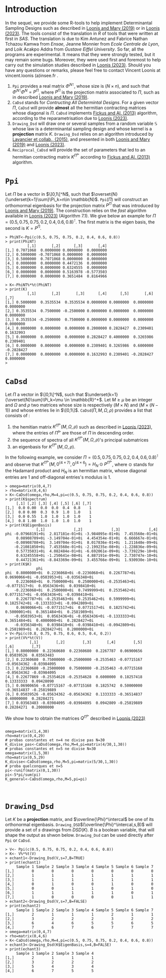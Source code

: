 Introduction
=============

In the sequel, we provide some R-tools to help implement Determinantal Sampling Designs such as described in [Loonis and Mary (2019)](https://www.sciencedirect.com/science/article/abs/pii/S0378375818300533) or in [Loonis (2023)](https://www.researchgate.net/publication/359095103_Construire_tous_les_plans_de_sondage_determinantaux). The tools consist of the translation in $R$ of tools that were written at first in _SAS_. The translation is due to Kim Antunez and Fabrice Nathan Tchazou Kamwa from _Ensae_, Jeanne Monnier from _Ecole Centrale de Lyon_, and Loik Acakpo Addra from _Gustave Eiffel University_. So far, all the programs are experimental. It means that they were strongly tested, but it may remain some bugs. Moreover, they were used first and foremost to help carry out the simulation studies described in [Loonis (2023)](https://www.researchgate.net/publication/359095103_Construire_tous_les_plans_de_sondage_determinantaux). Should you have any questions or remarks, please feel free to contact Vincent Loonis at vincent.loonis (a)insee.fr . 

1. `Ppi` provides a real matrix ${\Phi^N}^\intercal$, whose size is $(N\times n)$, and such that ${\Phi^N}^\intercal\Phi^N=P^\Pi$, where $P^\Pi$ is the projection matrix associated to $\Pi$, such as in described [Loonis and Mary (2019)](https://www.sciencedirect.com/science/article/abs/pii/S0378375818300533).
2. `CaDsd` stands for _Contructing All Determintal Designs_. For a given vector $\Pi$,  `CaDsd` will provide __almost__ all the hermitian contracting matrices whose diagonal is $\Pi$. `CaDsd` implements [Fickus and Al. (2013)](https://link.springer.com/chapter/10.1007/978-0-8176-8373-3_2) algorithm, according to the reparametrisation due to [Loonis (2023)](https://www.researchgate.net/publication/359095103_Construire_tous_les_plans_de_sondage_determinantaux).
3. `Drawing_Dsd` will draw one or several samples from a random variable $\mathbb{S}$ whose law is a determinantal sampling design and whose kernel is a __projection__ matrix $K$. `Drawing_Dsd` relies on an algorithm introduced by [ Lavancier et collab., (2015)](https://www.jstor.org/stable/24775312#metadata_info_tab_contents), and presented in both [Loonis and Mary (2019)](https://www.sciencedirect.com/science/article/abs/pii/S0378375818300533) and [Loonis (2023)](https://www.researchgate.net/publication/359095103_Construire_tous_les_plans_de_sondage_determinantaux).
4. `Reciprocal_CaDsd` will provide the set of parameters that led to an hermitian contracting matrix $K^{\Pi^\triangleright}$ according to [Fickus and Al. (2013)](https://link.springer.com/chapter/10.1007/978-0-8176-8373-3_2) algorithm. 

`Ppi`
=============

Let $\Pi$ be a vector in $\]0,1\[^N$, such that $\overset{N}{\underset{k=1}\sum}\Pi_k=n\in \mathbb{N}$. 
`Ppi`($\Pi$) will construct an orthomormal eigenbasis for the projection matrix $P^\Pi$ that was introduced by [Loonis and Mary (2019)](https://www.sciencedirect.com/science/article/abs/pii/S0378375818300533). The construction relies on the _fast_ algorithm available in [Loonis (2023)](https://www.researchgate.net/publication/359095103_Construire_tous_les_plans_de_sondage_determinantaux) (Algorithm 7.1).  We give below an example for $\Pi=(0.5,0.75,0.75,0.2,0.4,0.6,0.8)^\intercal$. The first matrix is the eigen basis, the second is $K=P^\Pi$. 

```
> PhiNT<-Ppi(c(0.5, 0.75, 0.75, 0.2, 0.4, 0.6, 0.8))
> print(PhiNT)
          [,1]       [,2]      [,3]       [,4]
[1,] 0.7071068  0.0000000 0.0000000  0.0000000
[2,] 0.5000000 -0.7071068 0.0000000  0.0000000
[3,] 0.5000000  0.7071068 0.0000000  0.0000000
[4,] 0.0000000  0.0000000 0.4472136  0.0000000
[5,] 0.0000000  0.0000000 0.6324555  0.0000000
[6,] 0.0000000  0.0000000 0.5163978 -0.5773503
[7,] 0.0000000  0.0000000 0.3651484  0.8164966

> K<-PhiNT%*%t(PhiNT)
> print(K)
          [,1]       [,2]       [,3]      [,4]      [,5]       [,6]       [,7]
[1,] 0.5000000  0.3535534  0.3535534 0.0000000 0.0000000  0.0000000  0.0000000
[2,] 0.3535534  0.7500000 -0.2500000 0.0000000 0.0000000  0.0000000  0.0000000
[3,] 0.3535534 -0.2500000  0.7500000 0.0000000 0.0000000  0.0000000  0.0000000
[4,] 0.0000000  0.0000000  0.0000000 0.2000000 0.2828427  0.2309401  0.1632993
[5,] 0.0000000  0.0000000  0.0000000 0.2828427 0.4000000  0.3265986  0.2309401
[6,] 0.0000000  0.0000000  0.0000000 0.2309401 0.3265986  0.6000000 -0.2828427
[7,] 0.0000000  0.0000000  0.0000000 0.1632993 0.2309401 -0.2828427  0.8000000
> 
```


`CaDsd`
=============

Let $\Pi$ a vector in $\]0,1\[^N$, such that $\underset{k=1}{\overset{N}\sum}\Pi_k=\mu \in \mathbb{R}^+$. Let $M\geq \mu$ be an integer and $\Omega$ and $\rho$ two matrices whose size is respectively $(M\times N)$ and $(M\times (N-1))$ and whose entries lie in $\[0,1\]$. `CaDsd`$(\Pi,M,\Omega,\rho)$ provides a list that consists of : 

1. the hemitian matrix $K^{\Pi^\triangleright}(M,\Omega,\rho)$ such as described in  [Loonis (2023)](https://www.researchgate.net/publication/359095103_Construire_tous_les_plans_de_sondage_determinantaux), where the entries of $\Pi^\triangleright$ are those of $\Pi$ in descending order.
2. the sequence of spectra of all $K^{\Pi^\triangleright}(M,\Omega,\rho)$'s principal submatrices
3. an eigenbasis for $K^{\Pi^\triangleright}(M,\Omega,\rho)$.   

In the following example, we consider $\Pi=(0.5,0.75,0.75,0.2,0.4,0.6,0.8)^\intercal$ and observe that $K^{\Pi^\triangleright}(M,0^{(4 \times 7)},0^{(4\times 6})=H_N\odot P^{\Pi^\triangleright}$, where $\odot$ stands for the Hadamard product and $H_N$ is an hermitian matrix, whose 
diagonal entries are $1$ and off-diagonal entries's modulus is $1$.
```
> omega=matrix(0,4,7)
> rho=matrix(0,4,6)
> K<-CaDsd(omega,rho,M=4,pi=c(0.5, 0.75, 0.75, 0.2, 0.4, 0.6, 0.8))
> print(K$spectrum)
     [,1] [,2] [,3] [,4] [,5] [,6] [,7]
[1,]  0.0 0.00  0.0  0.0  0.4  0.8    1
[2,]  0.0 0.00  0.3  0.9  1.0  1.0    1
[3,]  0.0 0.55  1.0  1.0  1.0  1.0    1
[4,]  0.8 1.00  1.0  1.0  1.0  1.0    1
> print(K$EigenBasis)
              [,1]             [,2]             [,3]             [,4]
phi -0.07968191+0i  2.817181e-01+0i -3.984095e-01+0i  7.453560e-01+0i
     0.08908709+0i -3.149704e-01+0i  4.454354e-01+0i  6.666667e-01+0i
    -0.08908708+0i  3.149704e-01+0i  8.017836e-01+0i  1.211648e-09+0i
    -0.21081850+0i  7.453560e-01+0i -2.199235e-08+0i -1.228836e-09+0i
     0.57735031+0i  4.082484e-01+0i -6.692061e-09+0i -3.739229e-10+0i
     0.63245558+0i -1.250641e-08+0i  4.887191e-09+0i  2.730747e-10+0i
     0.44721361+0i -8.843369e-09+0i  3.455766e-09+0i  1.930930e-10+0i
> print(K$K)
              phi                                                                                    
phi  0.8000000+0i  0.2236068+0i -0.2236068+0i  0.2267787+0i  0.0690066+0i -0.0503953+0i -0.0356348+0i
     0.2236068+0i  0.7500000+0i  0.2500000+0i -0.2535463+0i -0.0771517+0i  0.0563436+0i  0.0398410+0i
    -0.2236068+0i  0.2500000+0i  0.7499999+0i  0.2535462+0i  0.0771517+0i -0.0563436+0i -0.0398410+0i
     0.2267787+0i -0.2535463+0i  0.2535462+0i  0.5999999+0i  0.1825742+0i -0.1333333+0i -0.0942809+0i
     0.0690066+0i -0.0771517+0i  0.0771517+0i  0.1825742+0i  0.5000001+0i  0.3651484+0i  0.2581989+0i
    -0.0503953+0i  0.0563436+0i -0.0563436+0i -0.1333333+0i  0.3651484+0i  0.4000000+0i  0.2828427+0i
    -0.0356348+0i  0.0398410+0i -0.0398410+0i -0.0942809+0i  0.2581989+0i  0.2828427+0i  0.2000000+0i
> V<-Ppi(c(0.8, 0.75, 0.75, 0.6, 0.5, 0.4, 0.2))
> print(V%*%t(V))
           [,1]        [,2]        [,3]       [,4]        [,5]        [,6]        [,7]
[1,] 0.80000000  0.22360680  0.22360680  0.2267787  0.06900656  0.05039526  0.03563483
[2,] 0.22360680  0.75000000 -0.25000000 -0.2535463 -0.07715167 -0.05634362 -0.03984095
[3,] 0.22360680 -0.25000000  0.75000000 -0.2535463 -0.07715168 -0.05634362 -0.03984095
[4,] 0.22677869 -0.25354628 -0.25354628  0.6000000  0.18257418  0.13333333  0.09428090
[5,] 0.06900656 -0.07715167 -0.07715168  0.1825742  0.50000000 -0.36514837 -0.25819889
[6,] 0.05039526 -0.05634362 -0.05634362  0.1333333 -0.36514837  0.40000000  0.28284271
[7,] 0.03563483 -0.03984095 -0.03984095  0.0942809 -0.25819889  0.28284271  0.20000000
```

We show how to obtain the matrices $Q^{\Pi^\triangleright}$ described in [Loonis (2023)](https://www.researchgate.net/publication/359095103_Construire_tous_les_plans_de_sondage_determinantaux)

```

omega=matrix(1,4,30)
rho=matrix(0,4,29)
# probas constantes et n=4 ne divise pas N=30
K_divise_pas<-CaDsd(omega,rho,M=4,pi=matrix(4/30,1,30))
# probas constantes et n=5 ne divise N=30
omega=matrix(1,5,30)
rho=matrix(0,5,29)
K_divise<-CaDsd(omega,rho,M=5,pi=matrix(5/30,1,30))
# proba quelconques et n=5 
pi<-runif(matrix(0,1,30))
pi<-5*pi/sum(pi)
K_general<-CaDsd(omega,rho,M=5,pi=pi)



```


`Drawing_Dsd`
=============

Let $K$ be a __projection__ matrix, and $\overline{\Phi}^\intercal$ be one of its orthonormal eigenbasis. `Drawing_DSD`$(\overline{\Phi}^\intercal,s,B)$ will provide a set of $s$ drawings from $DSD(K)$. $B$ is a boolean variable, that will shape the output as shwon below. 
`Drawing_Dsd` can be used directly after `Ppi` or `CaDsd`. 

```
> V<- Ppi(c(0.5, 0.75, 0.75, 0.2, 0.4, 0.6, 0.8))
> K<- V%*%t(V)
> echant1<-Drawing_Dsd(V,s=7,B=TRUE)
> print(echant1)
     Sample 1 Sample 2 Sample 3 Sample 4 Sample 5 Sample 6 Sample 7
[1,]        0        0        0        0        0        0        0
[2,]        1        1        1        1        1        1        1
[3,]        1        1        1        1        1        1        1
[4,]        0        1        0        0        1        0        0
[5,]        0        0        1        1        0        1        0
[6,]        1        1        1        1        1        0        1
[7,]        1        0        0        0        0        1        1
> echant2<-Drawing_Dsd(V,s=7,B=FALSE)
> print(echant2)
     Sample 1 Sample 2 Sample 3 Sample 4 Sample 5 Sample 6 Sample 7
[1,]        2        1        1        1        2        1        1
[2,]        3        2        2        2        3        2        2
[3,]        6        4        6        5        5        6        5
[4,]        7        6        7        6        7        7        7
> omega=matrix(0,4,7)
> rho=matrix(0,4,6)
> K<-CaDsd(omega,rho,M=4,pi=c(0.5, 0.75, 0.75, 0.2, 0.4, 0.6, 0.8))
> echant3<-Drawing_Dsd(K$EigenBasis,s=4,B=FALSE)
> print(echant3)
     Sample 1 Sample 2 Sample 3 Sample 4
[1,]        2        1        1        1
[2,]        3        2        2        2
[3,]        5        4        3        4
[4,]        6        7        5        5
```
